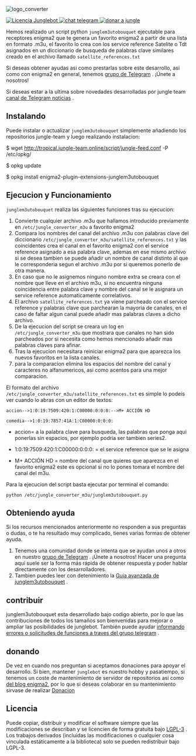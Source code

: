 ![logo_converter](https://user-images.githubusercontent.com/44529886/230175467-824c6bf0-6e18-4d51-be34-98ff16031840.png)


[   ![Licencia Junglebot](https://jungle-team.com/wp-content/uploads/2023/03/licence.png)
](https://github.com/jungla-team/junglebot/blob/master/LICENSE) [![chat telegram](https://jungle-team.com/wp-content/uploads/2023/03/telegram.png)
](https://t.me/joinchat/R_MzlCWf4Kahgb5G) [![donar a jungle](https://jungle-team.com/wp-content/uploads/2023/03/donate.png)
](https://paypal.me/jungleteam)

Hemos realizado un script python `junglem3utobouquet` ejecutable para receptores enigma2 que te genera un favorito enigma2 a partir de una lista en formato .m3u, el favorito lo crea con los service reference Satelite o Tdt asignados en un diccionario de busqueda de palabras clave similares creado en el archivo llamado `satellite_references.txt`

Si deseas obtener ayudas asi como prestarlas sobre este desarrollo, asi como con enigma2 en general, tenemos  [grupo de Telegram](https://t.me/joinchat/R_MzlCWf4Kahgb5Gp) . ¡Únete a nosotros!

Si deseas estar a la ultima sobre novedades desarrolladas por jungle team [canal de Telegram noticias](https://t.me/+myB-5lmtSZ1hZDlk) .

## [](jungleteam#instalando)Instalando

Puede instalar o actualizar `junglem3utobouquet` simplemente añadiendo los repositorios jungle-team y luego realizando instalacion:

$ wget http://tropical.jungle-team.online/script/jungle-feed.conf -P /etc/opkg/

$ opkg update

$ opkg install enigma2-plugin-extensions-junglem3utobouquet

## Ejecucion y Funcionamiento

`junglem3utobouquet` realiza las siguientes funciones tras su ejecucion:

1. Convierte cualquier archivo .m3u que hallamos introducido previamente en `/etc/jungle_converter_m3u` a favorito enigma2
2. Compara los nombres del canal del archivo .m3u con palabras clave del diccionario `/etc/jungle_converter_m3u/satellite_references.txt` y las coincidentes crea el canal en el favorito enigma2 con el service reference asignado a esa palabra clave, ademas en ese mismo archivo si se desea tambien se puede añadir un nombre de canal distinto al que le corresponderia segun el archivo .m3u por si queremos ponerlo de otra manera.
3. En caso que no le asignemos ninguno nombre extra se creara con el nombre que lleve en el archivo m3u, si no encuentra ninguna coincidencia entre palabra clave y nombre del canal se le asignara un service reference automaticamente correlativos.
4. El archivo `satellite_references.txt` ya viene parcheado con el service reference y palabras clave que parchearan la mayoria de canales, en el caso de faltar algun canal puede añadir mas palabras claves a dicho archivo.
5. De la ejecucion del script se creara un log en `/etc/jungle_converter_m3u` que mostrara que canales no han sido parcheados por si necesita como hemos mencionado añadir mas palabras claves para afinar.
6. Tras la ejecucion necesitara reiniciar enigma2 para que aparezca los nuevos favoritos en la lista canales.
7. para la comparacion elimina los espacios del nombre del canal y caracteres no alfanumericos, asi como acentos para una mejor comparacion.

El formato del archivo `/etc/jungle_converter_m3u/satellite_references.txt` es simple lo podeis ver cuando lo abras con un editor de textos:

`accion-->1:0:19:7509:420:1:C00000:0:0:0:-->M+ ACCIÓN HD`


`comedia-->1:0:19:7857:41A:1:C00000:0:0:0:`

* accion= a la palabra clave para busqueda, las palabras que ponga aqui ponerlas sin espacios, por ejemplo podria ser tambien series2.


* 1:0:19:7509:420:1:C00000:0:0:0: = el service reference que se le asigna


* M+ ACCIÓN HD = nombre del canal que quieres que aparezca en el favorito enigma2 este es opcional si no lo pones tomara el nombre del canal del m3u.
 

Para la ejecucion del script basta ejecutar por terminal el comando:

`python /etc/jungle_converter_m3u/junglem3utobouquet.py` 

## Obteniendo ayuda

Si los recursos mencionados anteriormente no responden a sus preguntas o dudas,  o te ha resultado muy complicado, tienes varias formas de obtener ayuda.

1.  Tenemos una comunidad donde se intenta que se ayudan unos a otros en nuestro [grupo de Telegram](https://t.me/joinchat/R_MzlCWf4Kahgb5G) . ¡Únete a nosotros! Hacer una pregunta aquí suele ser la forma más rápida de obtener respuesta y poder hablar directamente con los desarrolladores.
2.  Tambien puedes leer con detenimiento la [Guia avanzada de junglem3utobouquet](https://jungle-team.com/junglem3utobouquet-convertir-m3u-a-favorito-enigma2-con-epg-y-picon/) .

## contribuir

junglem3utobouquet esta desarrollado bajo codigo abierto, por lo que las contribuciones de todos los tamaños son bienvenidas para mejorar o ampliar las posibilidades de junglebot. También puede ayudar [informando errores o solicitudes de funciones a traves del grupo telegram](https://t.me/joinchat/R_MzlCWf4Kahgb5G) .

## [](jungleteam#donating)donando

De vez en cuando nos preguntan si aceptamos donaciones para apoyar el desarrollo. Si bien, mantener `junglebot`  es nuestro hobby y  pasatiempo, si tenemos un coste de mantenimiento de servidor de repositorios asi como [del blog enigma2](https://jungle-team.com/), por lo que si deseas colaborar en su mantenimiento sirvase de realizar [Donacion](https://paypal.me/jungleteam)

## [](jungleteam#license)Licencia

Puede copiar, distribuir y modificar el software siempre que las modificaciones se describan y se licencien de forma gratuita bajo [LGPL-3](https://www.gnu.org/licenses/lgpl-3.0.html) . Los trabajos derivados (incluidas las modificaciones o cualquier cosa vinculada estáticamente a la biblioteca) solo se pueden redistribuir bajo LGPL-3.
